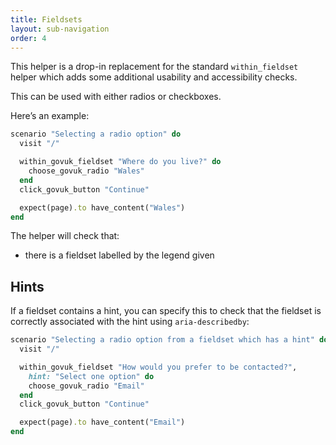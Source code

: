 ```yaml
---
title: Fieldsets
layout: sub-navigation
order: 4
---
```


This helper is a drop-in replacement for the standard `within_fieldset` helper which adds some additional usability and accessibility checks.

This can be used with either radios or checkboxes.

Here’s an example:

```ruby
scenario "Selecting a radio option" do
  visit "/"

  within_govuk_fieldset "Where do you live?" do
    choose_govuk_radio "Wales"
  end
  click_govuk_button "Continue"

  expect(page).to have_content("Wales")
end
```

The helper will check that:

* there is a fieldset labelled by the legend given

## Hints

If a fieldset contains a hint, you can specify this to check that the fieldset is correctly associated with the hint using `aria-describedby`:

```ruby
scenario "Selecting a radio option from a fieldset which has a hint" do
  visit "/"

  within_govuk_fieldset "How would you prefer to be contacted?",
    hint: "Select one option" do
    choose_govuk_radio "Email"
  end
  click_govuk_button "Continue"

  expect(page).to have_content("Email")
end
```
